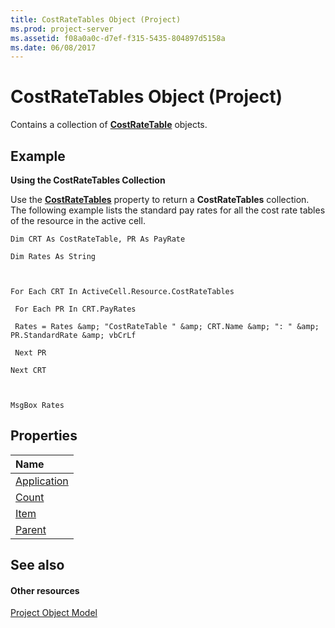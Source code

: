 ```yaml
---
title: CostRateTables Object (Project)
ms.prod: project-server
ms.assetid: f08a0a0c-d7ef-f315-5435-804897d5158a
ms.date: 06/08/2017
---
```



# CostRateTables Object (Project)

 Contains a collection of **[CostRateTable](Project.CostRateTable.md)** objects.
 


## Example

 **Using the CostRateTables Collection**
 

 
Use the  **[CostRateTables](Project.Resource.CostRateTables.md)** property to return a **CostRateTables** collection. The following example lists the standard pay rates for all the cost rate tables of the resource in the active cell.
 

 



```
Dim CRT As CostRateTable, PR As PayRate 

Dim Rates As String 

 

For Each CRT In ActiveCell.Resource.CostRateTables 

 For Each PR In CRT.PayRates 

 Rates = Rates &amp; "CostRateTable " &amp; CRT.Name &amp; ": " &amp; PR.StandardRate &amp; vbCrLf 

 Next PR 

Next CRT 

 

MsgBox Rates
```


## Properties



|**Name**|
|:-----|
|[Application](Project.CostRateTables.Application.md)|
|[Count](Project.CostRateTables.Count.md)|
|[Item](Project.CostRateTables.Item.md)|
|[Parent](Project.CostRateTables.Parent.md)|

## See also


#### Other resources


 
[Project Object Model](http://msdn.microsoft.com/library/900b167b-88ec-ea88-15b7-27bb90c22ac6%28Office.15%29.aspx)
